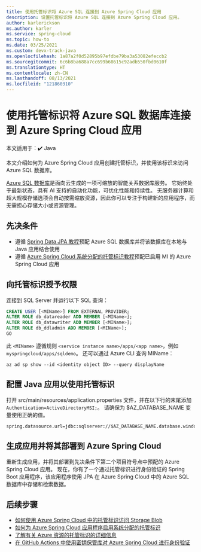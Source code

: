 ```yaml
---
title: 使用托管标识将 Azure SQL 连接到 Azure Spring Cloud 应用
description: 设置托管标识将 Azure SQL 连接到 Azure Spring Cloud 应用。
author: karlerickson
ms.author: karler
ms.service: spring-cloud
ms.topic: how-to
ms.date: 03/25/2021
ms.custom: devx-track-java
ms.openlocfilehash: 1a87a2f0d52895b97efdbe79ba3a53082efeccb2
ms.sourcegitcommit: 6c6b8ba688a7cc699b68615c92adb550fbd0610f
ms.translationtype: HT
ms.contentlocale: zh-CN
ms.lasthandoff: 08/13/2021
ms.locfileid: "121860310"
---
```

# <a name="use-a-managed-identity-to-connect-azure-sql-database-to-an-azure-spring-cloud-app"></a>使用托管标识将 Azure SQL 数据库连接到 Azure Spring Cloud 应用

本文适用于：✔️ Java

本文介绍如何为 Azure Spring Cloud 应用创建托管标识，并使用该标识来访问 Azure SQL 数据库。

[Azure SQL 数据库](https://azure.microsoft.com/services/sql-database/)是面向云生成的一项可缩放的智能关系数据库服务。 它始终处于最新状态，具有 AI 支持的自动化功能，可优化性能和持续性。 无服务器计算和超大规模存储选项会自动按需缩放资源，因此你可以专注于构建新的应用程序，而无需担心存储大小或资源管理。

## <a name="prerequisites"></a>先决条件

* 遵循 [Spring Data JPA 教程](/azure/developer/java/spring-framework/configure-spring-data-jpa-with-azure-sql-server)预配 Azure SQL 数据库并将该数据库在本地与 Java 应用结合使用
* 遵循 [Azure Spring Cloud 系统分配的托管标识教程](./how-to-enable-system-assigned-managed-identity.md)预配已启用 MI 的 Azure Spring Cloud 应用

## <a name="grant-permission-to-the-managed-identity"></a>向托管标识授予权限

连接到 SQL Server 并运行以下 SQL 查询：

```sql
CREATE USER [<MIName>] FROM EXTERNAL PROVIDER;
ALTER ROLE db_datareader ADD MEMBER [<MIName>];
ALTER ROLE db_datawriter ADD MEMBER [<MIName>];
ALTER ROLE db_ddladmin ADD MEMBER [<MIName>];
GO
```

此 `<MIName>` 遵循规则 `<service instance name>/apps/<app name>`，例如 `myspringcloud/apps/sqldemo`。 还可以通过 Azure CLI 查询 MIName：

```azurecli
az ad sp show --id <identity object ID> --query displayName
```

## <a name="configure-your-java-app-to-use-managed-identity"></a>配置 Java 应用以使用托管标识

打开 src/main/resources/application.properties 文件，并在以下行的末尾添加 `Authentication=ActiveDirectoryMSI;`。 请确保为 $AZ_DATABASE_NAME 变量使用正确的值。

```properties
spring.datasource.url=jdbc:sqlserver://$AZ_DATABASE_NAME.database.windows.net:1433;database=demo;encrypt=true;trustServerCertificate=false;hostNameInCertificate=*.database.windows.net;loginTimeout=30;Authentication=ActiveDirectoryMSI;
```

## <a name="build-and-deploy-the-app-to-azure-spring-cloud"></a>生成应用并将其部署到 Azure Spring Cloud

重新生成应用，并将其部署到先决条件下第二个项目符号点中预配的 Azure Spring Cloud 应用。 现在，你有了一个通过托管标识进行身份验证的 Spring Boot 应用程序，该应用程序使用 JPA 在 Azure Spring Cloud 中的 Azure SQL 数据库中存储和检索数据。

## <a name="next-steps"></a>后续步骤

* [如何使用 Azure Spring Cloud 中的托管标识访问 Storage Blob](https://github.com/Azure-Samples/Azure-Spring-Cloud-Samples/tree/master/managed-identity-storage-blob)
* [如何为 Azure Spring Cloud 应用程序启用系统分配的托管标识](./how-to-enable-system-assigned-managed-identity.md)
* [了解有关 Azure 资源的托管标识的详细信息](https://github.com/MicrosoftDocs/azure-docs/blob/master/articles/active-directory/managed-identities-azure-resources/overview.md)
* [在 GitHub Actions 中使用密钥保管库对 Azure Spring Cloud 进行身份验证](./github-actions-key-vault.md)
